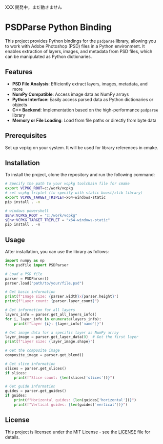 
XXX 開発中。まだ動きません

# PSDParse Python Binding

This project provides Python bindings for the `psdparse` library, allowing you to work with Adobe Photoshop (PSD) files in a Python environment. It enables extraction of layers, images, and metadata from PSD files, which can be manipulated as Python dictionaries.

## Features

- **PSD File Analysis**: Efficiently extract layers, images, metadata, and more
- **NumPy Compatible**: Access image data as NumPy arrays
- **Python Interface**: Easily access parsed data as Python dictionaries or objects
- **C++ Backend**: Implementation based on the high-performance `psdparse` library
- **Memory or File Loading**: Load from file paths or directly from byte data

## Prerequisites

Set up vcpkg on your system. It will be used for library references in cmake.

## Installation

To install the project, clone the repository and run the following command:

```bash
# Specify the path to your vcpkg toolchain file for cmake
export VCPKG_ROOT=c:/work/vcpkg
# set vcpkg triplet (to specify with static boost/zlib library)
export VCPKG_TARGET_TRIPLET=x64-windows-static
pip install . -v
```

```powershell
# windows powershell
$Env:VCPKG_ROOT = "c:/work/vcpkg"
$Env:VCPKG_TARGET_TRIPLET = "x64-windows-static"
pip install . -v
```

## Usage

After installation, you can use the library as follows:

```python
import numpy as np
from psdfile import PSDParser

# Load a PSD file
parser = PSDParser()
parser.load("path/to/your/file.psd")

# Get basic information
print(f"Image size: {parser.width}x{parser.height}")
print(f"Layer count: {parser.layer_count}")

# Get information for all layers
layers_info = parser.get_all_layers_info()
for i, layer_info in enumerate(layers_info):
    print(f"Layer {i}: {layer_info['name']}")

# Get image data for a specific layer as NumPy array
layer_image = parser.get_layer_data(0)  # Get the first layer
print(f"Layer size: {layer_image.shape}")

# Get the composite image
composite_image = parser.get_blend()

# Get slice information
slices = parser.get_slices()
if slices:
    print(f"Slice count: {len(slices['slices'])}")

# Get guide information
guides = parser.get_guides()
if guides:
    print(f"Horizontal guides: {len(guides['horizontal'])}")
    print(f"Vertical guides: {len(guides['vertical'])}")
```

## License

This project is licensed under the MIT License - see the [LICENSE](LICENSE) file for details. 
